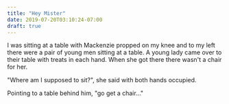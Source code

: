 ```yaml
---
title: "Hey Mister"
date: 2019-07-20T03:10:24-07:00
draft: true
---
```


I was sitting at a table with Mackenzie propped on my knee and to my left
there were a pair of young men sitting at a table. A young lady came over to
their table with treats in each hand. When she got there there wasn't a chair
for her.

"Where am I supposed to sit?", she said with both hands occupied.

Pointing to a table behind him, "go get a chair..."
